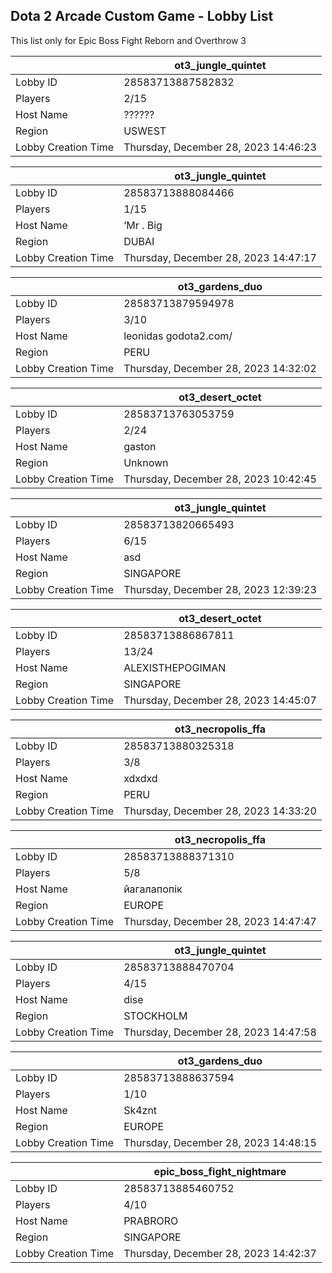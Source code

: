 ## Dota 2 Arcade Custom Game - Lobby List

This list only for Epic Boss Fight Reborn and Overthrow 3

|  | ot3_jungle_quintet |
| ------ | ------ |
| Lobby ID | 28583713887582832 |
| Players | 2/15 |
| Host Name | ?????? |
| Region | USWEST |
| Lobby Creation Time | Thursday, December 28, 2023 14:46:23 |


|  | ot3_jungle_quintet |
| ------ | ------ |
| Lobby ID | 28583713888084466 |
| Players | 1/15 |
| Host Name | ’Mr . Big |
| Region | DUBAI |
| Lobby Creation Time | Thursday, December 28, 2023 14:47:17 |


|  | ot3_gardens_duo |
| ------ | ------ |
| Lobby ID | 28583713879594978 |
| Players | 3/10 |
| Host Name | leonidas godota2.com/ |
| Region | PERU |
| Lobby Creation Time | Thursday, December 28, 2023 14:32:02 |


|  | ot3_desert_octet |
| ------ | ------ |
| Lobby ID | 28583713763053759 |
| Players | 2/24 |
| Host Name | gaston |
| Region | Unknown |
| Lobby Creation Time | Thursday, December 28, 2023 10:42:45 |


|  | ot3_jungle_quintet |
| ------ | ------ |
| Lobby ID | 28583713820665493 |
| Players | 6/15 |
| Host Name | asd |
| Region | SINGAPORE |
| Lobby Creation Time | Thursday, December 28, 2023 12:39:23 |


|  | ot3_desert_octet |
| ------ | ------ |
| Lobby ID | 28583713886867811 |
| Players | 13/24 |
| Host Name | ALEXISTHEPOGIMAN |
| Region | SINGAPORE |
| Lobby Creation Time | Thursday, December 28, 2023 14:45:07 |


|  | ot3_necropolis_ffa |
| ------ | ------ |
| Lobby ID | 28583713880325318 |
| Players | 3/8 |
| Host Name | xdxdxd |
| Region | PERU |
| Lobby Creation Time | Thursday, December 28, 2023 14:33:20 |


|  | ot3_necropolis_ffa |
| ------ | ------ |
| Lobby ID | 28583713888371310 |
| Players | 5/8 |
| Host Name | йагалапопік |
| Region | EUROPE |
| Lobby Creation Time | Thursday, December 28, 2023 14:47:47 |


|  | ot3_jungle_quintet |
| ------ | ------ |
| Lobby ID | 28583713888470704 |
| Players | 4/15 |
| Host Name | dise |
| Region | STOCKHOLM |
| Lobby Creation Time | Thursday, December 28, 2023 14:47:58 |


|  | ot3_gardens_duo |
| ------ | ------ |
| Lobby ID | 28583713888637594 |
| Players | 1/10 |
| Host Name | Sk4znt |
| Region | EUROPE |
| Lobby Creation Time | Thursday, December 28, 2023 14:48:15 |


|  | epic_boss_fight_nightmare |
| ------ | ------ |
| Lobby ID | 28583713885460752 |
| Players | 4/10 |
| Host Name | PRABRORO |
| Region | SINGAPORE |
| Lobby Creation Time | Thursday, December 28, 2023 14:42:37 |


